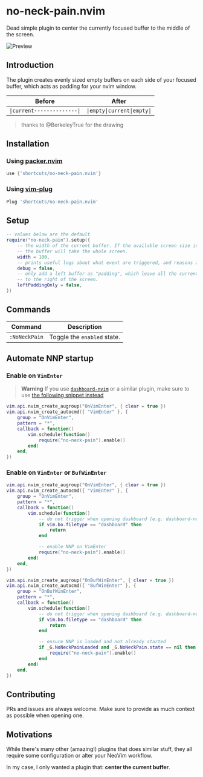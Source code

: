 # no-neck-pain.nvim

Dead simple plugin to center the currently focused buffer to the middle of the screen.

![Preview](https://i.imgur.com/gOSvAdh.gif)

## Introduction

The plugin creates evenly sized empty buffers on each side of your focused buffer, which acts as padding for your nvim window.

| Before                    | After                     |
|---------------------------|---------------------------|
|`\|current--------------\|`|`\|empty\|current\|empty\|`|

> thanks to @BerkeleyTrue for the drawing

## Installation

### Using [packer.nvim](https://github.com/wbthomason/packer.nvim)

```lua
use {'shortcuts/no-neck-pain.nvim'}
```

### Using [vim-plug](https://github.com/junegunn/vim-plug)

```lua
Plug 'shortcuts/no-neck-pain.nvim'
```

## Setup

```lua
-- values below are the default
require("no-neck-pain").setup({
    -- the width of the current buffer. If the available screen size is less than `width`,
    -- the buffer will take the whole screen.
    width = 100,
    -- prints useful logs about what event are triggered, and reasons actions are executed.
    debug = false,
    -- only add a left buffer as "padding", which leave all the current buffer expand
    -- to the right of the screen.
    leftPaddingOnly = false,
})
```

## Commands

|   Command   |         Description        |
|-------------|----------------------------|
|`:NoNeckPain`| Toggle the `enabled` state.|

## Automate NNP startup

### Enable on `VimEnter`

> **Warning**
> If you use [`dashboard-nvim`](https://github.com/glepnir/dashboard-nvim) or a similar plugin, make sure to use [the following snippet instead](#enable-on-vimenter-or-bufwinenter)

```lua
vim.api.nvim_create_augroup("OnVimEnter", { clear = true })
vim.api.nvim_create_autocmd({ "VimEnter" }, {
	group = "OnVimEnter",
	pattern = "*",
	callback = function()
		vim.schedule(function()
			require("no-neck-pain").enable()
		end)
	end,
})
```

### Enable on `VimEnter` **or** `BufWinEnter`

```lua
vim.api.nvim_create_augroup("OnVimEnter", { clear = true })
vim.api.nvim_create_autocmd({ "VimEnter" }, {
	group = "OnVimEnter",
	pattern = "*",
	callback = function()
		vim.schedule(function()
			-- do not trigger when opening dashboard (e.g. dashboard-nvim)
			if vim.bo.filetype == "dashboard" then
				return
			end

			-- enable NNP on VimEnter
			require("no-neck-pain").enable()
		end)
	end,
})

vim.api.nvim_create_augroup("OnBufWinEnter", { clear = true })
vim.api.nvim_create_autocmd({ "BufWinEnter" }, {
	group = "OnBufWinEnter",
	pattern = "*",
	callback = function()
		vim.schedule(function()
			-- do not trigger when opening dashboard (e.g. dashboard-nvim)
			if vim.bo.filetype == "dashboard" then
				return
			end

			-- ensure NNP is loaded and not already started
			if _G.NoNeckPainLoaded and _G.NoNeckPain.state == nil then
				require("no-neck-pain").enable()
			end
		end)
	end,
})
```

## Contributing

PRs and issues are always welcome. Make sure to provide as much context as possible when opening one.

## Motivations

While there's many other (amazing!) plugins that does similar stuff, they all require some configuration or alter your NeoVim workflow.

In my case, I only wanted a plugin that: **center the current buffer**.
